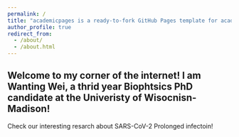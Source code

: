 ```yaml
---
permalink: /
title: "academicpages is a ready-to-fork GitHub Pages template for academic personal websites"
author_profile: true
redirect_from: 
  - /about/
  - /about.html
---
```



Welcome to my corner of the internet! I am Wanting Wei, a thrid year Biophtsics PhD candidate at the Univeristy of Wisocnisn-Madison! 
------

Check our interesting resarch about SARS-CoV-2 Prolonged infectoin!